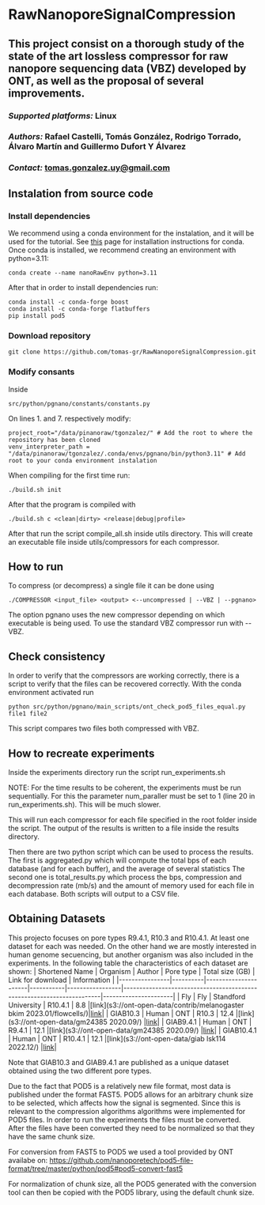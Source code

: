 # RawNanoporeSignalCompression
## This project consist on a thorough study of the state of the art lossless compressor for raw nanopore sequencing data (VBZ) developed by ONT, as well as the proposal of several improvements. 
### *Supported platforms:* Linux
### *Authors:* Rafael Castelli, Tomás González, Rodrigo Torrado, Álvaro Martín and Guillermo Dufort Y Álvarez
### *Contact:* tomas.gonzalez.uy@gmail.com

## Instalation from source code
### Install dependencies
We recommend using a conda environment for the instalation, and it will be used for the tutorial.
See [this](https://docs.conda.io/projects/conda/en/latest/user-guide/install/index.html) page for installation instructions for conda. Once conda is installed, we recommend creating an environment with python=3.11:
```
conda create --name nanoRawEnv python=3.11
```
After that in order to install dependencies run:
```
conda install -c conda-forge boost
conda install -c conda-forge flatbuffers
pip install pod5
```
### Download repository
```
git clone https://github.com/tomas-gr/RawNanoporeSignalCompression.git
```
### Modify consants
Inside 
```
src/python/pgnano/constants/constants.py
```
On lines 1. and 7. respectively modify:
```
project_root="/data/pinanoraw/tgonzalez/" # Add the root to where the repository has been cloned
venv_interpreter_path = "/data/pinanoraw/tgonzalez/.conda/envs/pgnano/bin/python3.11" # Add root to your conda environment instalation
```
When compiling for the first time run:
```
./build.sh init
```
After that the program is compiled with
```
./build.sh c <clean|dirty> <release|debug|profile>
```

After that run the script compile_all.sh inside utils directory.
This will create an executable file inside utils/compressors for each
compressor.

## How to run
To compress (or decompress) a single file it can be done using
```
./COMPRESSOR <input_file> <output> <--uncompressed | --VBZ | --pgnano>
```
The option pgnano uses the new compressor depending on which executable is being used.
To use the standard VBZ compressor run with --VBZ.

## Check consistency
In order to verify that the compressors are working correctly, there is a script to verify that the files can be recovered correctly.
With the conda environment activated run
```
python src/python/pgnano/main_scripts/ont_check_pod5_files_equal.py file1 file2
```
This script compares two files both compressed with VBZ.

## How to recreate experiments
Inside the experiments directory run the script 
run_experiments.sh

NOTE: For the time results to be coherent, the experiments must be run sequentially. For this the parameter
num_paraller must be set to 1 (line 20 in run_experiments.sh). This will be much slower.

This will run each compressor for each file specified in the root folder inside the script.
The output of the results is written to a file inside the results directory.

Then there are two python script which can be used to process the results.
The first is aggregated.py which will compute the total bps of each database (and for each buffer), and the average of several statistics 
The second one is total_results.py which process the bps, compression and decompression rate (mb/s) and the amount of memory used for each file in each database. 
Both scripts will output to a CSV file.

## Obtaining Datasets
This projecto focuses on pore types R9.4.1, R10.3 and R10.4.1. At least one dataset for each was needed.
On the other hand we are mostly interested in human genome secuencing, but another organism was also included in the experiments.
In the following table the characteristics of each dataset are shown:
| Shortened Name | Organism | Author               | Pore type | Total size (GB) | Link for download                                                     | Information          |
|----------------|----------|----------------------|-----------|-----------------|-----------------------------------------------------------------------|----------------------|
| Fly            | Fly      | Standford University | R10.4.1   | 8.8             |[link](s3://ont-open-data/contrib/melanogaster bkim 2023.01/flowcells/)|[link](https://www.ncbi.nlm.nih.gov/bioproject/?term=PRJNA914057)|
| GIAB10.3       | Human    | ONT                  | R10.3     | 12.4            |[link](s3://ont-open-data/gm24385 2020.09/)                            |[link](https://labs.epi2me.io/gm24385_2020.09/ )|
| GIAB9.4.1      | Human    | ONT                  | R9.4.1    | 12.1            |[link](s3://ont-open-data/gm24385 2020.09/)                            |[link](https://labs.epi2me.io/gm24385_2020.09/ )|
| GIAB10.4.1     | Human    | ONT                  | R10.4.1   | 12.1            |[link](s3://ont-open-data/giab lsk114 2022.12/)                        |[link](https://labs.epi2me.io/askenazi-kit14-2022-12/)|

Note that GIAB10.3 and GIAB9.4.1 are published as a unique dataset obtained using the two different pore types.

Due to the fact that POD5 is a relatively new file format, most data is published under the format FAST5.
POD5 allows for an arbitrary chunk size to be selected,
which affects how the signal is segmented. Since this is relevant to the compression algorithms algorithms were implemented for POD5 files.
In order to run the experiments the files must be converted.
After the files have been converted they need to be normalized so that they have the same chunk size.

For conversion from FAST5 to POD5 we used a tool provided by ONT availabe on:
https://github.com/nanoporetech/pod5-file-format/tree/master/python/pod5#pod5-convert-fast5

For normalization of chunk size, all the POD5 generated with the conversion tool can then be copied with the POD5 library, using the default chunk size.







